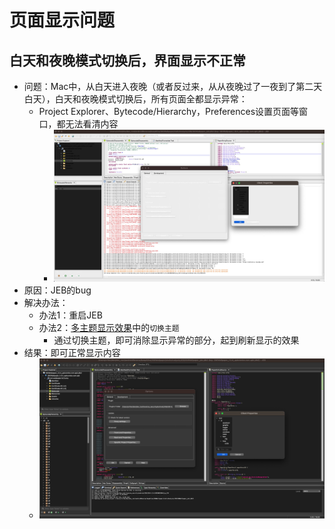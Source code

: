 # 页面显示问题

## 白天和夜晚模式切换后，界面显示不正常

* 问题：Mac中，从白天进入夜晚（或者反过来，从从夜晚过了一夜到了第二天白天），白天和夜晚模式切换后，所有页面全都显示异常：
  * Project Explorer、Bytecode/Hierarchy，Preferences设置页面等窗口，都无法看清内容
    * ![jeb_dark_mode_many_abnormal](../../assets/img/jeb_dark_mode_many_abnormal.jpg)
* 原因：JEB的bug
* 解决办法：
  * 办法1：重启JEB
  * 办法2：[多主题显示效果](../../function_ui/multiple_themes.md)中的`切换主题`
    * 通过切换主题，即可消除显示异常的部分，起到刷新显示的效果
* 结果：即可正常显示内容
  * ![jeb_dark_normal_show_content](../../assets/img/jeb_dark_normal_show_content.jpg)
